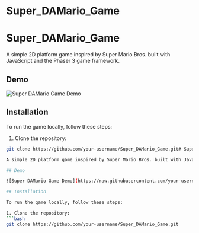 # Super_DAMario_Game

# Super_DAMario_Game

A simple 2D platform game inspired by Super Mario Bros. built with JavaScript and the Phaser 3 game framework.

## Demo

![Super DAMario Game Demo](https://raw.githubusercontent.com/your-username/Super_DAMario_Game/main/demo.gif)

## Installation

To run the game locally, follow these steps:

1. Clone the repository:
```bash
git clone https://github.com/your-username/Super_DAMario_Game.git# Super_DAMario_Game

A simple 2D platform game inspired by Super Mario Bros. built with JavaScript and the Phaser 3 game framework.

## Demo

![Super DAMario Game Demo](https://raw.githubusercontent.com/your-username/Super_DAMario_Game/main/demo.gif)

## Installation

To run the game locally, follow these steps:

1. Clone the repository:
```bash
git clone https://github.com/your-username/Super_DAMario_Game.git